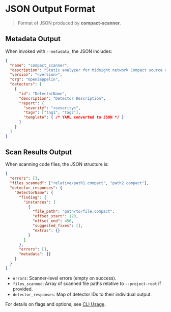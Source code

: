 <!-- docs/json_output_format.md -->

# JSON Output Format

> Format of JSON produced by **compact-scanner**.

## Metadata Output

When invoked with `--metadata`, the JSON includes:
```json
{
  "name": "compact_scanner",
  "description": "Static analyzer for Midnight network Compact source code files",
  "version": "<version>",
  "org": "OpenZeppelin",
  "detectors": [
    {
      "id": "DetectorName",
      "description": "Detector Description",
      "report": {
        "severity": "<severity>",
        "tags": ["tag1", "tag2"],
        "template": { /* YAML converted to JSON */ }
      }
    }
  ]
}
```

## Scan Results Output

When scanning code files, the JSON structure is:
```json
{
  "errors": [],
  "files_scanned": ["relative/path1.compact", "path2.compact"],
  "detector_responses": {
    "DetectorName": {
      "finding": {
        "instances": [
          {
            "file_path": "path/to/file.compact",
            "offset_start": 123,
            "offset_end": 456,
            "suggested_fixes": [],
            "extras": {}
          }
        ]
      },
      "errors": [],
      "metadata": {}
    }
  }
}
```

- `errors`: Scanner-level errors (empty on success).
- `files_scanned`: Array of scanned file paths relative to `--project-root` if provided.
- `detector_responses`: Map of detector IDs to their individual output.

For details on flags and options, see [CLI Usage](cli_usage.md).